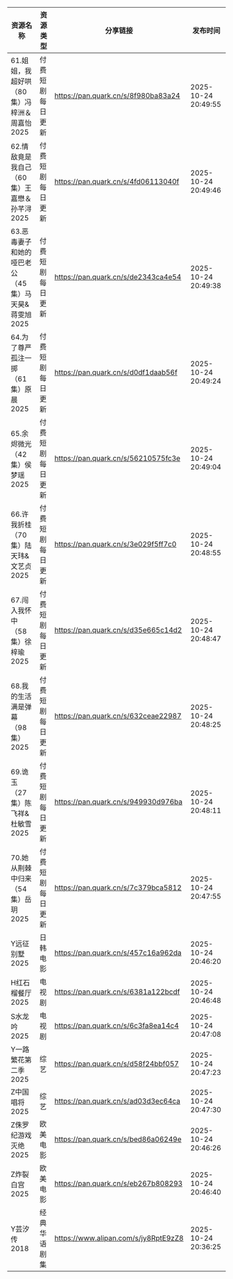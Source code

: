 | 资源名称                           | 资源类型     | 分享链接                                 | 发布时间                |
| ------------------------------ | -------- | ------------------------------------ | ------------------- |
| 61.姐姐，我超好哄（80集）冯梓洲＆周嘉怡2025     | 付费短剧每日更新 | https://pan.quark.cn/s/8f980ba83a24  | 2025-10-24 20:49:55 |
| 62.情敌竟是我自己（60集）王嘉懋＆孙芊浔2025     | 付费短剧每日更新 | https://pan.quark.cn/s/4fd06113040f  | 2025-10-24 20:49:46 |
| 63.恶毒妻子和她的哑巴老公（45集）马天昊&蒋雯旭2025 | 付费短剧每日更新 | https://pan.quark.cn/s/de2343ca4e54  | 2025-10-24 20:49:38 |
| 64.为了尊严孤注一掷（61集）原晨2025         | 付费短剧每日更新 | https://pan.quark.cn/s/d0df1daab56f  | 2025-10-24 20:49:24 |
| 65.余烬微光（42集）侯梦瑶2025            | 付费短剧每日更新 | https://pan.quark.cn/s/56210575fc3e  | 2025-10-24 20:49:04 |
| 66.许我折桂（70集）陆天玮&文艺贞2025        | 付费短剧每日更新 | https://pan.quark.cn/s/3e029f5ff7c0  | 2025-10-24 20:48:55 |
| 67.闯入我怀中（58集）徐梓瑜2025           | 付费短剧每日更新 | https://pan.quark.cn/s/d35e665c14d2  | 2025-10-24 20:48:47 |
| 68.我的生活满是弹幕（98集）2025           | 付费短剧每日更新 | https://pan.quark.cn/s/632ceae22987  | 2025-10-24 20:48:25 |
| 69.诡玉（27集）陈飞祥&杜敏雪2025          | 付费短剧每日更新 | https://pan.quark.cn/s/949930d976ba  | 2025-10-24 20:48:11 |
| 70.她从荆棘中归来（54集）岳玥2025          | 付费短剧每日更新 | https://pan.quark.cn/s/7c379bca5812  | 2025-10-24 20:47:55 |
| Y远征别墅2025                      | 日韩电影     | https://pan.quark.cn/s/457c16a962da  | 2025-10-24 20:46:20 |
| H红石榴餐厅2025                     | 电视剧      | https://pan.quark.cn/s/6381a122bcdf  | 2025-10-24 20:46:48 |
| S水龙吟2025                       | 电视剧      | https://pan.quark.cn/s/6c3fa8ea14c4  | 2025-10-24 20:47:08 |
| Y一路繁花第二季2025                   | 综艺       | https://pan.quark.cn/s/d58f24bbf057  | 2025-10-24 20:47:23 |
| Z中国唱将2025                      | 综艺       | https://pan.quark.cn/s/ad03d3ec64ca  | 2025-10-24 20:47:30 |
| Z侏罗纪游戏灭绝2025                   | 欧美电影     | https://pan.quark.cn/s/bed86a06249e  | 2025-10-24 20:46:26 |
| Z炸裂白宫2025                      | 欧美电影     | https://pan.quark.cn/s/eb267b808293  | 2025-10-24 20:46:40 |
| Y芸汐传2018                       | 经典华语剧集   | https://www.alipan.com/s/jy8RptE9zZ8 | 2025-10-24 20:36:25 |

